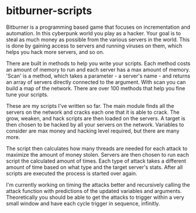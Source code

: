 # bitburner-scripts
Bitburner is a programming based game that focuses on incrementation and automation. In this cyberpunk world you play as a hacker. Your goal is to steal as much money as possible from the various servers in the world. This is done by gaining access to servers and running viruses on them, which helps you hack more servers, and so on.

There are built in methods to help you write your scripts. Each method costs an amount of memory to run and each server has a max amount of memory. 'Scan' is a method, which takes a parameter - a server's name - and returns an array of servers directly connected to the argument. With scan you can build a map of the network. There are over 100 methods that help you fine tune your scripts.

These are my scripts I've written so far. The main module finds all the servers on the network and cracks each one that it is able to crack. The grow, weaken, and hack scripts are then loaded on the servers. A target is then chosen to be hacked by all your servers on the network. Variables to consider are max money and hacking level required, but there are many more.

The script then calculates how many threads are needed for each attack to maximize the amount of money stolen. Servers are then chosen to run each script the calculated amount of times. Each type of attack takes a different amount of time based on what type and the target server's stats. After all scripts are executed the process is started over again.

I'm currently working on timing the attacks better and recursively calling the attack function with predictions of the updated variables and arguments. Theoretically you should be able to get the attacks to trigger within a very small window and have each cycle trigger in sequence, infinitly.
